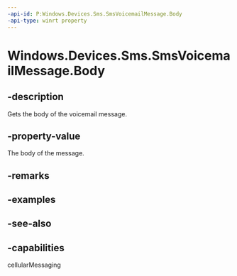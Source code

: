 ```yaml
---
-api-id: P:Windows.Devices.Sms.SmsVoicemailMessage.Body
-api-type: winrt property
---
```


<!-- Property syntax
public string Body { get; }
-->

# Windows.Devices.Sms.SmsVoicemailMessage.Body

## -description
Gets the body of the voicemail message.

## -property-value
The body of the message.

## -remarks

## -examples

## -see-also


## -capabilities
cellularMessaging